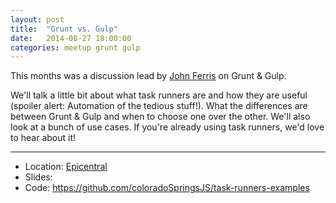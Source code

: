 ```yaml
---
layout: post
title:  "Grunt vs. Gulp"
date:   2014-08-27 18:00:00
categories: meetup grunt gulp
---
```


This months was a discussion lead by [John Ferris](http://www.meetup.com/coloradospringsjs/members/6504248/) on Grunt & Gulp. 

We'll talk a little bit about what task runners are and how they are useful (spoiler alert: Automation of the tedious stuff!).  What the differences are between Grunt & Gulp and when to choose one over the other. We'll also look at a bunch of use cases.  If you're already using task runners, we'd love to hear about it!

---
* Location: [Epicentral](http://maps.google.com/maps?f=q&hl=en&q=415+North+Tejon%2C+Colorado+Springs%2C+CO%2C+us)
* Slides: 
* Code: https://github.com/coloradoSpringsJS/task-runners-examples